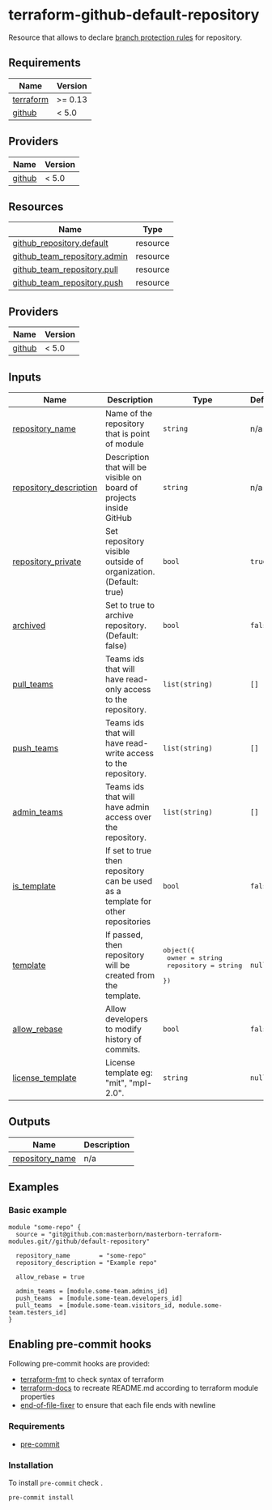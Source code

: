 # terraform-github-default-repository

Resource that allows to declare [branch protection rules](https://docs.github.com/en/repositories/configuring-branches-and-merges-in-your-repository/defining-the-mergeability-of-pull-requests/managing-a-branch-protection-rule) for repository.

<!-- START_OF_AUTO_GENERATED_SECTION -->
## Requirements

| Name | Version |
|------|---------|
| <a name="requirement_terraform"></a> [terraform](#requirement\_terraform) | >= 0.13 |
| <a name="requirement_github"></a> [github](#requirement\_github) | < 5.0 |

## Providers

| Name | Version |
|------|---------|
| <a name="provider_github"></a> [github](#provider\_github) | < 5.0 |
## Resources

| Name | Type |
|------|------|
| [github_repository.default](https://registry.terraform.io/providers/github/latest/docs/resources/repository) | resource |
| [github_team_repository.admin](https://registry.terraform.io/providers/github/latest/docs/resources/team_repository) | resource |
| [github_team_repository.pull](https://registry.terraform.io/providers/github/latest/docs/resources/team_repository) | resource |
| [github_team_repository.push](https://registry.terraform.io/providers/github/latest/docs/resources/team_repository) | resource |
## Providers

| Name | Version |
|------|---------|
| <a name="provider_github"></a> [github](#provider\_github) | < 5.0 |
## Inputs

| Name | Description | Type | Default | Required |
|------|-------------|------|---------|:--------:|
| <a name="input_repository_name"></a> [repository\_name](#input\_repository\_name) | Name of the repository that is point of module | `string` | n/a | yes |
| <a name="input_repository_description"></a> [repository\_description](#input\_repository\_description) | Description that will be visible on board of projects inside GitHub | `string` | n/a | yes |
| <a name="input_repository_private"></a> [repository\_private](#input\_repository\_private) | Set repository visible outside of organization. (Default: true) | `bool` | `true` | no |
| <a name="input_archived"></a> [archived](#input\_archived) | Set to true to archive repository. (Default: false) | `bool` | `false` | no |
| <a name="input_pull_teams"></a> [pull\_teams](#input\_pull\_teams) | Teams ids that will have read-only access to the repository. | `list(string)` | `[]` | no |
| <a name="input_push_teams"></a> [push\_teams](#input\_push\_teams) | Teams ids that will have read-write access to the repository. | `list(string)` | `[]` | no |
| <a name="input_admin_teams"></a> [admin\_teams](#input\_admin\_teams) | Teams ids that will have admin access over the repository. | `list(string)` | `[]` | no |
| <a name="input_is_template"></a> [is\_template](#input\_is\_template) | If set to true then repository can be used as a template for other repositories | `bool` | `false` | no |
| <a name="input_template"></a> [template](#input\_template) | If passed, then repository will be created from the template. | <pre>object({<br>    owner      = string<br>    repository = string<br>  })</pre> | `null` | no |
| <a name="input_allow_rebase"></a> [allow\_rebase](#input\_allow\_rebase) | Allow developers to modify history of commits. | `bool` | `false` | no |
| <a name="input_license_template"></a> [license\_template](#input\_license\_template) | License template eg: "mit", "mpl-2.0". | `string` | `null` | no |
## Outputs

| Name | Description |
|------|-------------|
| <a name="output_repository_name"></a> [repository\_name](#output\_repository\_name) | n/a |

## Examples

### Basic example
```hcl
module "some-repo" {
  source = "git@github.com:masterborn/masterborn-terraform-modules.git//github/default-repository"

  repository_name        = "some-repo"
  repository_description = "Example repo"

  allow_rebase = true

  admin_teams = [module.some-team.admins_id]
  push_teams  = [module.some-team.developers_id]
  pull_teams  = [module.some-team.visitors_id, module.some-team.testers_id]
}
```
<!-- END_OF_AUTO_GENERATED_SECTION -->

## Enabling pre-commit hooks

Following pre-commit hooks are provided:

- [terraform-fmt](https://github.com/antonbabenko/pre-commit-terraform#terraform_fmt) to check syntax of terraform
- [terraform-docs](https://github.com/terraform-docs/terraform-docs) to recreate README.md according to terraform module properties
- [end-of-file-fixer](https://github.com/pre-commit/pre-commit-hooks#end-of-file-fixer) to ensure that each file ends with newline

### Requirements

- [pre-commit](https://pre-commit.com/#installation)

### Installation
To install `pre-commit` check .

```bash
pre-commit install
```
